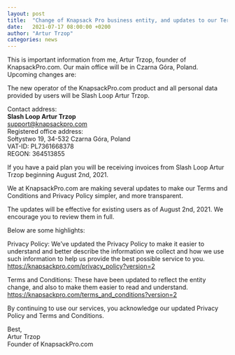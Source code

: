 ```yaml
---
layout: post
title:  "Change of Knapsack Pro business entity, and updates to our Terms and Conditions & Privacy Policy"
date:   2021-07-17 08:00:00 +0200
author: "Artur Trzop"
categories: news
---
```


This is important information from me, Artur Trzop, founder of KnapsackPro.com. Our main office will be in Czarna Góra, Poland. Upcoming changes are:

The new operator of the KnapsackPro.com product and all personal data provided by users will be Slash Loop Artur Trzop.

Contact address:
<br>
<b>Slash Loop Artur Trzop</b>
<br>
support@knapsackpro.com
<br>
Registered office address:
<br>
Sołtystwo 19, 34-532 Czarna Góra, Poland
<br>
VAT-ID: PL7361668378
<br>
REGON: 364513855

If you have a paid plan you will be receiving invoices from Slash Loop Artur Trzop beginning August 2nd, 2021.

We at KnapsackPro.com are making several updates to make our Terms and Conditions and Privacy Policy simpler, and more transparent.

The updates will be effective for existing users as of August 2nd, 2021. We encourage you to review them in full.

Below are some highlights:

Privacy Policy: We’ve updated the Privacy Policy to make it easier to understand and better describe the information we collect and how we use such information to help us provide the best possible service to you.
<br>
https://knapsackpro.com/privacy_policy?version=2

Terms and Conditions: These have been updated to reflect the entity change, and also to make them easier to read and understand.
<br>
https://knapsackpro.com/terms_and_conditions?version=2

By continuing to use our services, you acknowledge our updated Privacy Policy and Terms and Conditions.

Best,
<br>
Artur Trzop
<br>
Founder of KnapsackPro.com
